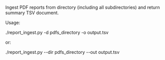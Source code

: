 Ingest PDF reports from directory (including all subdirectories) and return summary TSV document. 

Usage: 

  ./report_ingest.py -d pdfs_directory -o output.tsv

or:

  ./report_ingest.py --dir pdfs_directory --out output.tsv
